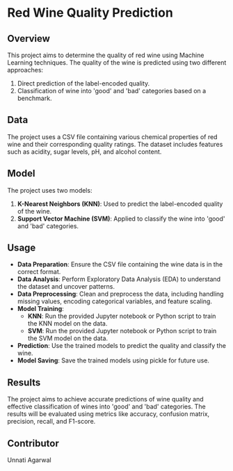 # Red Wine Quality Prediction

## Overview
This project aims to determine the quality of red wine using Machine Learning techniques. The quality of the wine is predicted using two different approaches:
1. Direct prediction of the label-encoded quality.
2. Classification of wine into 'good' and 'bad' categories based on a benchmark.

## Data
The project uses a CSV file containing various chemical properties of red wine and their corresponding quality ratings. The dataset includes features such as acidity, sugar levels, pH, and alcohol content.

## Model
The project uses two models:
1. **K-Nearest Neighbors (KNN)**: Used to predict the label-encoded quality of the wine.
2. **Support Vector Machine (SVM)**: Applied to classify the wine into 'good' and 'bad' categories.

## Usage
- **Data Preparation**: Ensure the CSV file containing the wine data is in the correct format.
- **Data Analysis**: Perform Exploratory Data Analysis (EDA) to understand the dataset and uncover patterns.
- **Data Preprocessing**: Clean and preprocess the data, including handling missing values, encoding categorical variables, and feature scaling.
- **Model Training**:
  - **KNN**: Run the provided Jupyter notebook or Python script to train the KNN model on the data.
  - **SVM**: Run the provided Jupyter notebook or Python script to train the SVM model on the data.
- **Prediction**: Use the trained models to predict the quality and classify the wine.
- **Model Saving**: Save the trained models using pickle for future use.

## Results
The project aims to achieve accurate predictions of wine quality and effective classification of wines into 'good' and 'bad' categories. The results will be evaluated using metrics like accuracy, confusion matrix, precision, recall, and F1-score.

## Contributor
Unnati Agarwal
